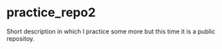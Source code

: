 # practice_repo2
Short description in which I practice some more but this time it is a public repositoy.
